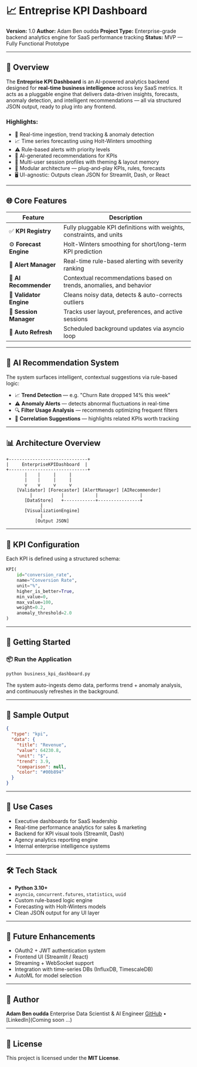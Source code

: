 # 📈 Entreprise KPI Dashboard

**Version:** 1.0
**Author:** Adam Ben oudda
**Project Type:** Enterprise-grade backend analytics engine for SaaS performance tracking
**Status:** MVP — Fully Functional Prototype

---

## 🔧 Overview

The **Entreprise KPI Dashboard** is an AI-powered analytics backend designed for **real-time business intelligence** across key SaaS metrics. It acts as a pluggable engine that delivers data-driven insights, forecasts, anomaly detection, and intelligent recommendations — all via structured JSON output, ready to plug into any frontend.

### Highlights:

* 🔄 Real-time ingestion, trend tracking & anomaly detection
* 📈 Time series forecasting using Holt-Winters smoothing
* ⚠️ Rule-based alerts with priority levels
* 🧠 AI-generated recommendations for KPIs
* 👥 Multi-user session profiles with theming & layout memory
* 🧩 Modular architecture — plug-and-play KPIs, rules, forecasts
* 🖥️ UI-agnostic: Outputs clean JSON for Streamlit, Dash, or React

---

## 🌐 Core Features

| Feature                 | Description                                                          |
| ----------------------- | -------------------------------------------------------------------- |
| ✅ **KPI Registry**      | Fully pluggable KPI definitions with weights, constraints, and units |
| ⚙️ **Forecast Engine**  | Holt-Winters smoothing for short/long-term KPI prediction            |
| 🚨 **Alert Manager**    | Real-time rule-based alerting with severity ranking                  |
| 🧠 **AI Recommender**   | Contextual recommendations based on trends, anomalies, and behavior  |
| 🧼 **Validator Engine** | Cleans noisy data, detects & auto-corrects outliers                  |
| 👥 **Session Manager**  | Tracks user layout, preferences, and active sessions                 |
| 🔁 **Auto Refresh**     | Scheduled background updates via asyncio loop                        |

---

## 🧠 AI Recommendation System

The system surfaces intelligent, contextual suggestions via rule-based logic:

* 📈 **Trend Detection** — e.g. "Churn Rate dropped 14% this week"
* ⚠️ **Anomaly Alerts** — detects abnormal fluctuations in real-time
* 🔍 **Filter Usage Analysis** — recommends optimizing frequent filters
* 🔗 **Correlation Suggestions** — highlights related KPIs worth tracking

---

## 📊 Architecture Overview

```
+------------------------------+
|     EnterpriseKPIDashboard  |
+------------------------------+
       |    |     |     |      
       |    |     |     |      
       v    v     v     v      
    [Validator] [Forecaster] [AlertManager] [AIRecommender]     
         |           |            |                |
       [DataStore]   +------------+----------------+
             |
       [VisualizationEngine]
             |
           [Output JSON]
```

---

## 📌 KPI Configuration

Each KPI is defined using a structured schema:

```python
KPI(
    id="conversion_rate",
    name="Conversion Rate",
    unit="%",
    higher_is_better=True,
    min_value=0,
    max_value=100,
    weight=0.2,
    anomaly_threshold=2.0
)
```

---

## 🚀 Getting Started

### 📦 Run the Application

```bash
python business_kpi_dashboard.py
```

The system auto-ingests demo data, performs trend + anomaly analysis, and continuously refreshes in the background.

---

## 🧪 Sample Output

```json
{
  "type": "kpi",
  "data": {
    "title": "Revenue",
    "value": 64230.8,
    "unit": "$",
    "trend": 3.9,
    "comparison": null,
    "color": "#00b894"
  }
}
```

---

## 🧭 Use Cases

* Executive dashboards for SaaS leadership
* Real-time performance analytics for sales & marketing
* Backend for KPI visual tools (Streamlit, Dash)
* Agency analytics reporting engine
* Internal enterprise intelligence systems

---

## 🛠️ Tech Stack

* **Python 3.10+**
* `asyncio`, `concurrent.futures`, `statistics`, `uuid`
* Custom rule-based logic engine
* Forecasting with Holt-Winters models
* Clean JSON output for any UI layer

---

## 📏 Future Enhancements

* OAuth2 + JWT authentication system
* Frontend UI (Streamlit / React)
* Streaming + WebSocket support
* Integration with time-series DBs (InfluxDB, TimescaleDB)
* AutoML for model selection

---

## 👤 Author
**Adam Ben oudda**
Enterprise Data Scientist & AI Engineer
[GitHub](https://github.com/Adam-Ben-oudda) • [LinkedIn](Coming soon ...)

---

## 📄 License

This project is licensed under the **MIT License**.
